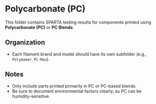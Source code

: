 # Polycarbonate (PC)

This folder contains SPARTA testing results for components printed using **Polycarbonate (PC)** or **PC Blends**.

## Organization
- Each filament brand and model should have its own subfolder (e.g., `Polymaker_PC-Max`).

## Notes
- Only include parts printed primarily in PC or PC-based blends.
- Be sure to document environmental factors clearly, as PC can be humidity-sensitive.
